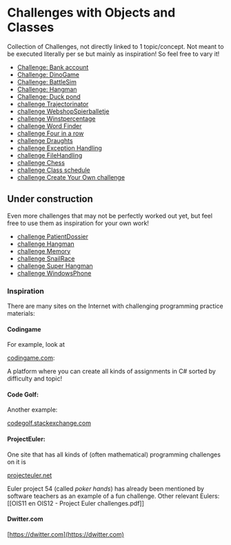 # Challenges with Objects and Classes

Collection of Challenges, not directly linked to 1 topic/concept.
Not meant to be executed literally per se but mainly as inspiration!
So feel free to vary it!


+ [Challenge: Bank account](challenges/training_Bankrekening.md)
+ [Challenge: DinoGame](challenges/challengeDinoGame)
+ [Challenge: BattleSim](challenges/training_BattleSim.md)
+ [Challenge: Hangman](challenges/challenge_Galgje)
+ [Challenge: Duck pond](challenges/challenge_Eendenvijver)
+ [challenge Trajectorinator](../objects/challenges/challengeTrajectorinator)
+ [challenge WebshopSpierballetje](challenges/challengeWebshopSpierballetje)
+ [challenge Winstpercentage](challenges/training_Winstpercentage)
+ [challenge Word Finder](challenges/challengeWoordenZoeker)
+ [challenge Four in a row](challenges/challenge_VierOpEenRij)
+ [challenge Draughts](challenges/challenge_Damspel)
+ [challenge Exception Handling](challenges/challengeExceptionHandling)
+ [challenge FileHandling](challenges/challengeFileHandling)
+ [challenge Chess](challenges/challenge_Schaakspel)
+ [challenge Class schedule](challenges/challenge_Lesrooster)
+ [challenge Create Your Own challenge](challenges/challenge_CreateYourOwn)


## Under construction

Even more challenges that may not be perfectly worked out yet,
but feel free to use them as inspiration for your own work!


+ [challenge PatientDossier](challenges/challenge_PatientDossier)
+ [challenge Hangman](challenges/challenge_Galgje)  
+ [challenge Memory](challenges/challengeMemory)
+ [challenge SnailRace](challenges/challengeSnailRace)
+ [challenge Super Hangman](challenges/challengeSuperGalgje)
+ [challenge WindowsPhone](challenges/challengeWindowsPhone)


### Inspiration

There are many sites on the Internet with challenging programming practice materials:

#### Codingame

For example, look at

[codingame.com](https://www.codingame.com/home):

A platform where you can create all kinds of assignments in C# sorted by difficulty and topic!

#### Code Golf:

Another example:

[codegolf.stackexchange.com](http://codegolf.stackexchange.com/)

#### ProjectEuler:

One site that has all kinds of (often mathematical) programming challenges on it is

[projecteuler.net](https://projecteuler.net/)

Euler project 54 (called *poker hands*) has already been mentioned by software teachers
as an example of a fun challenge.
Other relevant Eulers: [[OIS11 en OIS12 - Project Euler challenges.pdf]]

#### Dwitter.com

[https://dwitter.com](https://dwitter.com)
